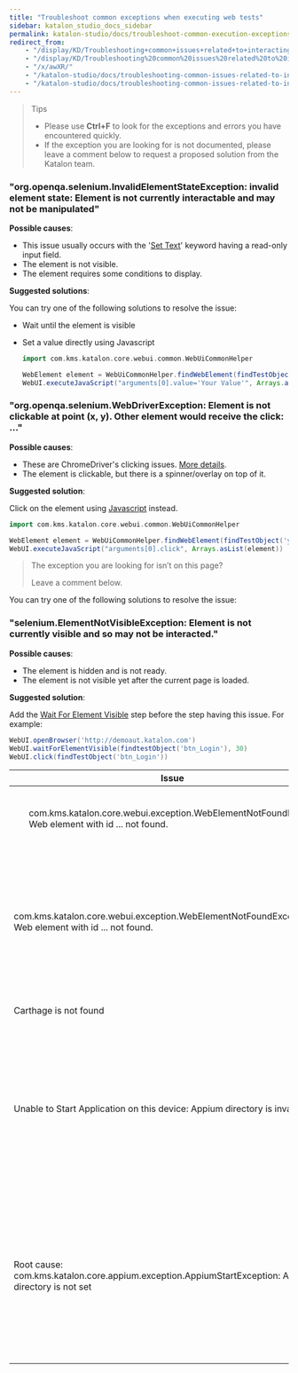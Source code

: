 ```yaml
---
title: "Troubleshoot common exceptions when executing web tests"
sidebar: katalon_studio_docs_sidebar
permalink: katalon-studio/docs/troubleshoot-common-execution-exceptions-web-test.html
redirect_from:
    - "/display/KD/Troubleshooting+common+issues+related+to+interacting+with+an+element/"
    - "/display/KD/Troubleshooting%20common%20issues%20related%20to%20interacting%20with%20an%20element/"
    - "/x/awXR/"
    - "/katalon-studio/docs/troubleshooting-common-issues-related-to-interacting-with-an-element/"
    - "/katalon-studio/docs/troubleshooting-common-issues-related-to-interacting-with-an-element.html"
---
```


> Tips
>
>* Please use **Ctrl+F** to look for the exceptions and errors you have encountered quickly.
>* If the exception you are looking for is not documented, please leave a comment below to request a proposed solution from the Katalon team.

### "org.openqa.selenium.InvalidElementStateException: invalid element state: Element is not currently interactable and may not be manipulated"

**Possible causes**:

* This issue usually occurs with the '[Set Text](/display/KD/%5BWebUI%5D+Set+Text)' keyword having a read-only input field.
* The element is not visible.
* The element requires some conditions to display.

**Suggested solutions**:

You can try one of the following solutions to resolve the issue:

* Wait until the element is visible
* Set a value directly using Javascript

   ```groovy
   import com.kms.katalon.core.webui.common.WebUiCommonHelper

   WebElement element = WebUiCommonHelper.findWebElement(findTestObject('your/object'),30)
   WebUI.executeJavaScript("arguments[0].value='Your Value'", Arrays.asList(element))
    ```

### "org.openqa.selenium.WebDriverException: Element is not clickable at point (x, y). Other element would receive the click: ..."

**Possible causes**:

* These are ChromeDriver's clicking issues. [More details](http://chromedriver.chromium.org/help/clicking-issues).
* The element is clickable, but there is a spinner/overlay on top of it.

**Suggested solution**:

Click on the element using [Javascript](/display/KD/%5BWebUI%5D+Execute+JavaScript) instead.

```groovy
import com.kms.katalon.core.webui.common.WebUiCommonHelper

WebElement element = WebUiCommonHelper.findWebElement(findTestObject('your/object'),30)
WebUI.executeJavaScript("arguments[0].click", Arrays.asList(element))
```

> The exception you are looking for isn’t on this page?
>
> Leave a comment below.

You can try one of the following solutions to resolve the issue:

### "selenium.ElementNotVisibleException: Element is not currently visible and so may not be interacted."

**Possible causes**:

* The element is hidden and is not ready.
* The element is not visible yet after the current page is loaded.

**Suggested solution**:

Add the [Wait For Element Visible](/display/KD/%5BWebUI%5D+Wait+For+Element+Visible) step before the step having this issue. For example:

```groovy
WebUI.openBrowser('http://demoaut.katalon.com')
WebUI.waitForElementVisible(findtestObject('btn_Login'), 30)
WebUI.click(findTestObject('btn_Login'))
```

<table>
    <thead>
        <tr>
            <th>Issue</th>
            <th>Solution</th>
        </tr>
    </thead>
    <tbody>
        <tr>
            <td> 
                <ul>
                    com.kms.katalon.core.webui.exception.WebElementNotFoundException: Web element with id ... not found.</td>
            <td>
                <ul>
                    <li>Update WebDriver via the Katalon tool:</li>
                    On main toolbar, select 
                    <b>Tool &gt;&nbsp;Update WebDrivers&nbsp;&gt; select the corresponding browser in the drop-down list.</b>
</code></pre>
                </ul>
                    </li>
            </td>
        </tr>
        <tr>
            <td>com.kms.katalon.core.webui.exception.WebElementNotFoundException: Web element with id ... not found.</td>
            <td>
                <p>
                    Try one of the following solutions to resolve the issue:
                <ol>
                    <li>Correct the element's XPath locator.
                        <ul>
                            <li>Open your page using Chrome.</li>
                            <li>Right-click on your desired test object &gt;&nbsp;select <b>Inspect</b>.</li>
                            <li>In the <b>Elements</b> tab of <strong>DevTool</strong>, right-click on your target object and select <b>Copy</b> &gt;&nbsp;<b>Copy XPath</b>.
                            <li>Open your test object in Katalon Studio &gt;&nbsp;update XPath property with the copied value.</li>
                        </ul>
                    </li>
                    <li><a href="https://docs.katalon.com/katalon-studio/docs/optimizing-object-identification-and-tools.html">Optimize object identification and tools.</a></li>
                </p>
                </ol>
            </td>
        </tr>
        <tr>
            <td>Carthage&nbsp;is not found</td>
            <td>Known issue of Appium 1.7 with Xcode 9:&nbsp;<a class="external-link" href="https://github.com/appium/appium/issues/9344" rel="nofollow">https://github.com/appium/appium/issues/9344</a>, so please use Katalon Studio 5.1.0.2+ to avoid this message.</td>
        </tr>
        <tr>
            <td>Unable to Start Application on this device: Appium directory is invalid.</td>
            <td>
                <p>Katalon Studio cannot locate the provided Appium directory. Please double check your Appium directory to make sure it should be as shown below:</p>
                <p>Windows: (Window&nbsp;→ Katalon Studio Preferences&nbsp;→ Mobile&nbsp;→ Appium Directory)</p>
                <pre><code class="language-groovy">C:\Users\&lt;Username&gt;\AppData\Roaming\npm\node_modules\appium</code></pre>
                <p>MacOS/Linux: (Katalon Studio&nbsp;→ Preferences&nbsp;→ Mobile&nbsp;→ Appium Directory)</p>
                <pre><code class="language-groovy">/usr/local/lib/node_modules/appium</code></pre>
            </td>
        </tr>
        <tr>
            <td>Root cause: com.kms.katalon.core.appium.exception.AppiumStartException: Appium directory is not set</td>
            <td>
                <p> When running tests with <strong>Katalon Runtime Engine</strong>, by default Katalon checks the Appium directory at:</p>
                <ul>
                  <li>APPIUM_HOME environment variable (*) </li>
                  <li>Windows: C:\Users<Username>\AppData\Roaming\npm\node_modules\appium</li>
                  <li>macOS and Linux: /usr/local/lib/node_modules/appium</li>
                </ul>
                <p> (*) To set Appium location by using APPIUM_HOME environment variable:
                <li>Windows: <img src="https://github.com/katalon-studio/docs-images/raw/master/katalon-studio/docs/roubleshooting-automated-mobile-testing/windows-appium-home.png"></li>
                <li>macOS and Linux: <pre><code class="language-groovy">export APPIUM_HOME=/usr/local/lib/node_modules/appium</code></pre></li>
                </p>
            </td>
        </tr>
    </tbody>
</table>
